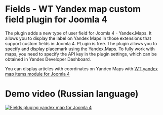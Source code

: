 # Fields - WT Yandex map custom field plugin for Joomla 4
The plugin adds a new type of user field for Joomla 4 - Yandex.Maps. It allows you to display the label on Yandex Maps in those extensions that support custom fields in Joomla 4. PLugin is free.
The plugin allows you to specify and display placemark using the Yandex.Maps. To fully work with maps, you need to specify the API key in the plugin settings, which can be obtained in Yandex Developer Dashboard.

You can display articles with coordinates on Yandex Maps with [WT yandex map items module for Joomla 4](https://github.com/sergeytolkachyov/WT-Yandex-map-items-joomla-module)
# Demo video (Russian language)
[![Fields pluging yandex map for Joomla 4](https://img.youtube.com/vi/utQUEmcc8H4/0.jpg)](https://www.youtube.com/watch?v=utQUEmcc8H4)
